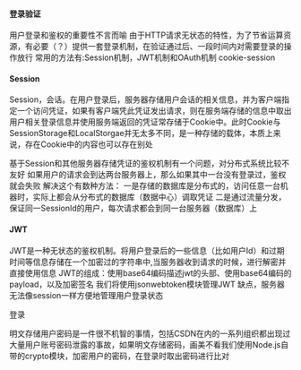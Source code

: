 
#### 登录验证
用户登录和鉴权的重要性不言而喻
由于HTTP请求无状态的特性，为了节省运算资源，有必要（？）提供一套登录机制，在验证通过后、一段时间内对需要登录的操作放行
常用的方法有:Session机制，JWT机制和OAuth机制 cookie-session

#### Session

Session，会话。在用户登录后，服务器存储用户会话的相关信息，并为客户端指定一个访问凭证，如果有客户端凭此凭证发出请求，则在服务端存储的信息中取出用户相关登录信息并使用服务端返回的凭证常存储于Cookie中。此时Cookie与SessionStorage和LocalStorgae并无太多不同，是一种存储的载体，本质上来说，存在Cookie中的内容也可以存在别处

基于Session和其他服务器存储凭证的鉴权机制有一个问题，对分布式系统比较不友好
如果用户的请求会到达两台服务器上，那么如果其中一台没有登录过，鉴权就会失败
解决这个有数种方法：
一是存储的数据库是分布式的，访问任意一台机器时，实际上都会从分布式的数据库（数据中心）调取凭证
二是通过流量分发，保证同一SessionId的用户，每次请求都会到同一台服务器（数据库）上

#### JWT

JWT是一种无状态的鉴权机制。将用户登录后的一些信息（比如用户Id）和过期时间等信息存储在一个加密过的字符串中,当服务器收到请求的时候，进行解密并直接使用信息
JWT的组成：使用base64编码描述jwt的头部、使用base64编码的payload，以及加密签名
我们将使用jsonwebtoken模块管理JWT
缺点，服务器无法像session一样方便地管理用户登录状态

登录

明文存储用户密码是一件很不机智的事情，包括CSDN在内的一系列组织都出现过大量用户账号密码泄露的事故，如果明文存储密码，画美不看我们使用Node.js自带的crypto模块，加密用户的密码，在登录时取出密码进行比对
